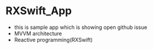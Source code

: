 # RXSwift_App

- this is sample app which is showing open github issue
- MVVM architecture
- Reactive programming(RXSwift)
